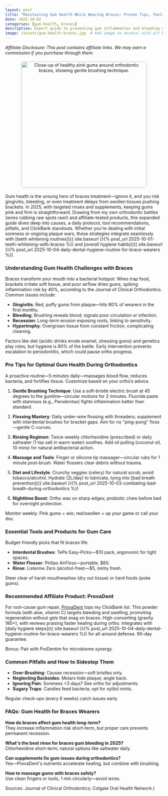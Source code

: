 ```yaml
---
layout: post
title: "Maintaining Gum Health While Wearing Braces: Proven Tips, Tools, and Affiliate Picks for 2025"
date: 2025-10-02
categories: [gum-health, braces]
description: Expert guide to preventing gum inflammation and bleeding during braces treatment, with step-by-step tips, essential tools, and top ClickBank products for healthy gums.
image: /assets/gum-health-braces.jpg  # Add image to assets/ with alt below
---
```


*Affiliate Disclosure: This post contains affiliate links. We may earn a commission if you purchase through them.*

<div style="text-align: center; margin: 20px 0;">
  <img src="{{ site.baseurl }}/assets/gum-health-braces.jpg" alt="Close-up of healthy pink gums around orthodontic braces, showing gentle brushing technique." style="max-width: 600px; height: 400px; border-radius: 8px; box-shadow: 0 2px 8px rgba(0,0,0,0.1);">
</div>

Gum health is the unsung hero of braces treatment—ignore it, and you risk gingivitis, bleeding, or even treatment delays from swollen tissues pushing brackets. In 2025, with targeted rinses and supplements, keeping gums pink and firm is straightforward. Drawing from my own orthodontic battles (wires rubbing raw spots raw!) and affiliate-tested products, this expanded guide dives deep into causes, a daily protocol, tool recommendations, pitfalls, and ClickBank standouts. Whether you're dealing with initial soreness or ongoing plaque wars, these strategies integrate seamlessly with [teeth whitening routines]({{ site.baseurl }}{% post_url 2025-10-01-teeth-whitening-with-braces %}) and [overall hygiene habits]({{ site.baseurl }}{% post_url 2025-10-04-daily-dental-hygiene-routine-for-brace-wearers %}).

### Understanding Gum Health Challenges with Braces
Braces transform your mouth into a bacterial hotspot: Wires trap food, brackets irritate soft tissue, and poor airflow dries gums, spiking inflammation risk by 40%, according to the Journal of Clinical Orthodontics. Common issues include:
- **Gingivitis**: Red, puffy gums from plaque—hits 60% of wearers in the first months.
- **Bleeding**: Brushing reveals blood; signals poor circulation or infection.
- **Recession**: Long-term erosion exposing roots, linking to sensitivity.
- **Hypertrophy**: Overgrown tissue from constant friction, complicating cleaning.

Factors like diet (acidic drinks erode enamel, stressing gums) and genetics play roles, but hygiene is 80% of the battle. Early intervention prevents escalation to periodontitis, which could pause ortho progress.

### Pro Tips for Optimal Gum Health During Orthodontics
A proactive routine—5 minutes daily—massages blood flow, reduces bacteria, and fortifies tissue. Customize based on your ortho’s advice.

1. **Gentle Brushing Technique**: Use a soft-bristle electric brush at 45 degrees to the gumline—circular motions for 2 minutes. Fluoride paste with stannous (e.g., Parodontax) fights inflammation better than standard.

2. **Flossing Mastery**: Daily under-wire flossing with threaders; supplement with interdental brushes for bracket gaps. Aim for no "ping-pong" floss—gentle C-curves.

3. **Rinsing Regimen**: Twice-weekly chlorhexidine (prescribed) or daily saltwater (1 tsp salt in warm water) soothes. Add oil pulling (coconut oil, 10 mins) for natural antibacterial action.

4. **Massage and Tools**: Finger or silicone tip massager—circular rubs for 1 minute post-brush. Water flossers clear debris without trauma.

5. **Diet and Lifestyle**: Crunchy veggies (celery) for natural scrub; avoid tobacco/alcohol. Hydrate (2L/day) to lubricate, tying into [bad breath prevention]({{ site.baseurl }}{% post_url 2025-10-03-combating-bad-breath-during-orthodontics %})

6. **Nighttime Boost**: Ortho wax on sharp edges; probiotic chew before bed for overnight protection.

Monitor weekly: Pink gums = win; red/swollen = up your game or call your doc.

### Essential Tools and Products for Gum Care
Budget-friendly picks that fit braces life:
- **Interdental Brushes**: TePe Easy-Picks—$10 pack, ergonomic for tight spaces.
- **Water Flosser**: Philips AirFloss—portable, $60.
- **Rinse**: Listerine Zero (alcohol-free)—$5, minty fresh.

Steer clear of harsh mouthwashes (dry out tissue) or hard foods (poke gums).

### Recommended Affiliate Product: ProvaDent
For root-cause gum repair, [ProvaDent](https://3420a6-g7tbp0p8a3j-3f1sqbt.hop.clickbank.net) tops my ClickBank list. This powder formula (with aloe, vitamin C) targets bleeding and swelling, promoting regeneration without gels that snag on braces. High-converting (gravity 180+), with reviews praising faster healing during ortho. Integrates with [daily hygiene steps]({{ site.baseurl }}{% post_url 2025-10-04-daily-dental-hygiene-routine-for-brace-wearers %}) for all-around defense. 90-day guarantee.

Bonus: Pair with ProDentim for microbiome synergy.

### Common Pitfalls and How to Sidestep Them
- **Over-Brushing**: Causes recession—soft bristles only.
- **Neglecting Backsides**: Molars hide plaque; angle back.
- **Ignoring Pain**: Soreness >3 days? See ortho for adjustments.
- **Sugary Traps**: Candies feed bacteria; opt for xylitol mints.

Regular check-ups (every 6 weeks) catch issues early.

### FAQs: Gum Health for Braces Wearers
**How do braces affect gum health long-term?**  
They increase inflammation risk short-term, but proper care prevents permanent recession.

**What's the best rinse for braces gum bleeding in 2025?**  
Chlorhexidine short-term; natural options like saltwater daily.

**Can supplements fix gum issues during orthodontics?**  
Yes—ProvaDent's nutrients accelerate healing, but combine with brushing.

**How to massage gums with braces safely?**  
Use clean fingers or tools, 1 min circularly—avoid wires.

Sources: Journal of Clinical Orthodontics; Colgate Oral Health Network.)

<!-- Comments will load here via Utterances -->